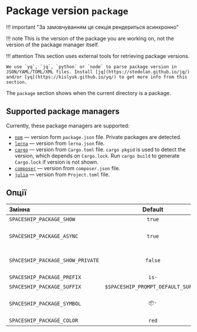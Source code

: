 # Package version `package`

!!! important "За замовчуванням ця секція рендериться асинхронно"

!!! note
    This is the version of the package you are working on, not the version of the package manager itself.

!!! attention
    This section uses external tools for retrieving package versions.

    We use `yq`, `jq`, `python` or `node` to parse package version in JSON/YAML/TOML/XML files. Install [jq](https://stedolan.github.io/jq/) and/or [yq](https://kislyuk.github.io/yq/) to get more info from this section.

The `package` section shows when the current directory is a package.

## Supported package managers

Currently, these package managers are supported:

* [`npm`][npm] — version form `package.json` file. Private packages are detected.
* [`lerna`][lerna] — version from `lerna.json` file.
* [`cargo`][cargo] — version from `Cargo.toml` file. `cargo pkgid` is used to detect the version, which depends on `Cargo.lock`. Run `cargo build` to generate `Cargo.lock` if version is not shown.
* [`composer`][composer] — version from `composer.json` file.
* [`julia`][julia] — version from `Project.toml` file.

## Опції

| Змінна                           |              Default               | Meaning                                 |
|:-------------------------------- |:----------------------------------:| --------------------------------------- |
| `SPACESHIP_PACKAGE_SHOW`         |               `true`               | Show section                            |
| `SPACESHIP_PACKAGE_ASYNC`        |               `true`               | Рендерити секцію асинхронно             |
| `SPACESHIP_PACKAGE_SHOW_PRIVATE` |              `false`               | Show when a package is private          |
| `SPACESHIP_PACKAGE_PREFIX`       |               `is·`                | Section's prefix                        |
| `SPACESHIP_PACKAGE_SUFFIX`       | `$SPACESHIP_PROMPT_DEFAULT_SUFFIX` | Суфікс секції                           |
| `SPACESHIP_PACKAGE_SYMBOL`       |                `📦·`                | Символ, що відображається перед секцією |
| `SPACESHIP_PACKAGE_COLOR`        |               `red`                | Колір секції                            |

<!-- References -->
[npm]: https://www.npmjs.com
[lerna]: https://lerna.io
[cargo]: https://crates.io
[composer]: https://getcomposer.org
[julia]: https://julialang.org
